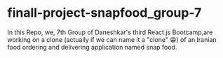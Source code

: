 # finall-project-snapfood_group-7
In this Repo, we, 7th Group of Daneshkar's third React.js Bootcamp,are working on a clone (actually if we can name it a "clone" 😁) of an Iranian food ordering and delivering application named snap food.

